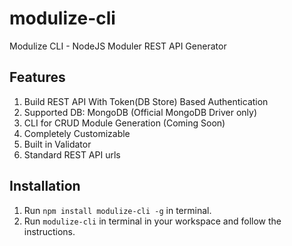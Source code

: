 # modulize-cli
Modulize CLI - NodeJS Moduler REST API Generator

## Features
1. Build REST API With Token(DB Store) Based Authentication
2. Supported DB: MongoDB (Official MongoDB Driver only)
3. CLI for CRUD Module Generation (Coming Soon)
4. Completely Customizable
5. Built in Validator
6. Standard REST API urls

## Installation
1. Run `npm install modulize-cli -g` in terminal.
2. Run `modulize-cli` in terminal in your workspace and follow the instructions.
